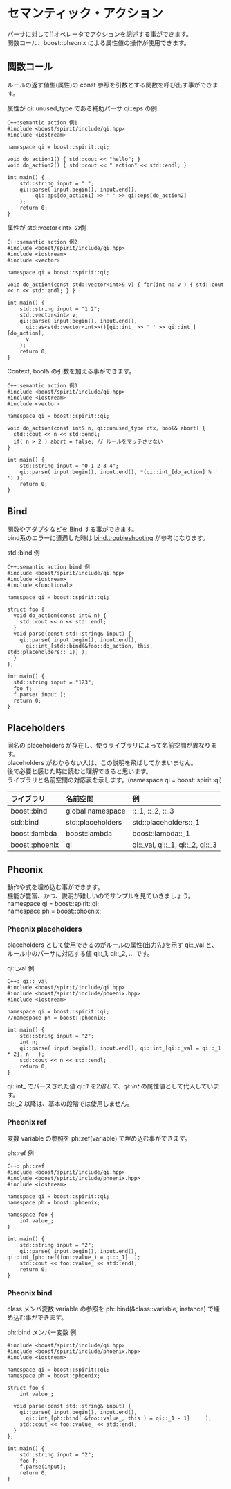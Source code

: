 # セマンティック・アクション

  パーサに対して[]オペレータでアクションを記述する事ができます。  
  関数コール、boost::pheonix による属性値の操作が使用できます。

## 関数コール

  ルールの返す値型(属性)の const 参照を引数とする関数を呼び出す事ができます。

属性が qi::unused_type である補助パーサ qi::eps の例
```
C++:semantic action 例1
#include <boost/spirit/include/qi.hpp>
#include <iostream>

namespace qi = boost::spirit::qi;

void do_action1() { std::cout << "hello"; }
void do_action2() { std::cout << " action" << std::endl; }

int main() {
	std::string input = " ";
	qi::parse( input.begin(), input.end(), 
	     qi::eps[do_action1] >> ' ' >> qi::eps[do_action2]
	);
	return 0;
}
```

属性が std::vector\<int\> の例
```
C++:semantic action 例2
#include <boost/spirit/include/qi.hpp>
#include <iostream>
#include <vector>

namespace qi = boost::spirit::qi;

void do_action(const std::vector<int>& v) { for(int n: v ) { std::cout << n << std::endl; } }

int main() {
	std::string input = "1 2";
	std::vector<int> v;
	qi::parse( input.begin(), input.end(), 
	  qi::as<std::vector<int>>()[qi::int_ >> ' ' >> qi::int_][do_action],
	  v
	);
	return 0;
}
```

Context, bool& の引数を加える事ができます。
```
C++:semantic action 例3
#include <boost/spirit/include/qi.hpp>
#include <iostream>
#include <vector>

namespace qi = boost::spirit::qi;

void do_action(const int& n, qi::unused_type ctx, bool& abort) {
  std::cout << n << std::endl;
  if( n > 2 ) abort = false; // ルールをマッチさせない
}

int main() {
	std::string input = "0 1 2 3 4";
	qi::parse( input.begin(), input.end(), *(qi::int_[do_action] % ' ')	);
	return 0;
}
```

## Bind

  関数やアダプタなどを Bind する事ができます。  
  bind系のエラーに遭遇した時は [bind.troubleshooting](https://www.boost.org/doc/libs/1_70_0/libs/bind/doc/html/bind.html#bind.troubleshooting) が参考になります。

std::bind 例    
```
C++:semantic action bind 例
#include <boost/spirit/include/qi.hpp>
#include <iostream>
#include <functional>

namespace qi = boost::spirit::qi;

struct foo {
  void do_action(const int& n) {
    std::cout << n << std::endl;
  }
  void parse(const std::string& input) {
    qi::parse( input.begin(), input.end(), 
      qi::int_[std::bind(&foo::do_action, this, std::placeholders::_1)] ); 
  }
};

int main() {
  std::string input = "123";
  foo f;
  f.parse( input );
  return 0;
}
```

## Placeholders

  同名の placeholders が存在し、使うライブラリによって名前空間が異なります。  
  placeholders がわからない人は、この説明を飛ばしてかまいません。  
  後で必要と感じた時に読むと理解できると思います。  
  ライブラリと名前空間の対応表を示します。(namespace qi = boost::spirit::qi)  

| ライブラリ | 名前空間 | 例 |
|:--|:--|:--|
| boost::bind | global namespace | ::_1, ::_2, ::_3 |
| std::bind | std::placeholders | std::placeholders::_1 |
| boost::lambda | boost::lambda | boost::lambda::_1 |
| boost::phoenix | qi | qi::_val, qi::_1, qi::_2, qi::_3 |

## Pheonix

  動作や式を埋め込む事ができます。  
  機能が豊富、かつ、説明が難しいのでサンプルを見ていきましょう。  
  namespace qi = boost::spirit::qi;  
  namespace ph = boost::phoenix;  
  
### Pheonix placeholders
  placeholders として使用できるのがルールの属性(出力先)を示す qi::_val と、  
  ルール中のパーサに対応する値 qi::_1, qi::_2, ... です。

qi::_val 例
```
C++: qi::_val
#include <boost/spirit/include/qi.hpp>
#include <boost/spirit/include/phoenix.hpp>
#include <iostream>

namespace qi = boost::spirit::qi;
//namespace ph = boost::phoenix;

int main() {
	std::string input = "2";
	int n;
	qi::parse( input.begin(), input.end(), qi::int_[qi::_val = qi::_1 * 2], n 	);
	std::cout << n << std::endl;
	return 0;
}
```
  qi::int_ でパースされた値 qi::_1 を2倍して、qi::int_ の属性値として代入しています。  
  qi::_2 以降は、基本の段階では使用しません。

### Pheonix ref
  変数 variable の参照を ph::ref(variable) で埋め込む事ができます。  

ph::ref 例
```
C++: ph::ref 
#include <boost/spirit/include/qi.hpp>
#include <boost/spirit/include/phoenix.hpp>
#include <iostream>

namespace qi = boost::spirit::qi;
namespace ph = boost::phoenix;

namespace foo {
	int value_;
}

int main() {
	std::string input = "2";
	qi::parse( input.begin(), input.end(), qi::int_[ph::ref(foo::value_) = qi::_1] 	);
	std::cout << foo::value_ << std::endl;
	return 0;
}
```

### Pheonix bind
  class メンバ変数 variable の参照を ph::bind(&class::variable, instance) で埋め込む事ができます。  

ph::bind メンバー変数 例
```
#include <boost/spirit/include/qi.hpp>
#include <boost/spirit/include/phoenix.hpp>
#include <iostream>

namespace qi = boost::spirit::qi;
namespace ph = boost::phoenix;

struct foo {
	int value_;

  void parse(const std::string& input) {
    qi::parse( input.begin(), input.end(), 
      qi::int_[ph::bind( &foo::value_, this ) = qi::_1 - 1] 	);
    std::cout << foo::value_ << std::endl;  
  }
};

int main() {
	std::string input = "2";
	foo f;
	f.parse(input);
	return 0;
}
```

